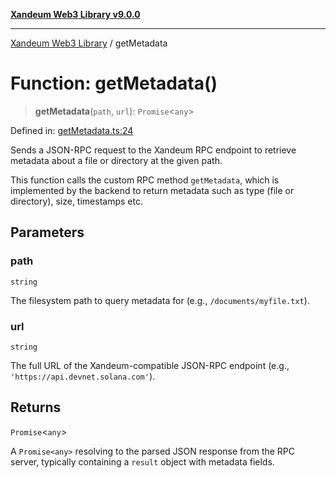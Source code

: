 [**Xandeum Web3 Library v9.0.0**](../README.md)

***

[Xandeum Web3 Library](../globals.md) / getMetadata

# Function: getMetadata()

> **getMetadata**(`path`, `url`): `Promise`\<`any`\>

Defined in: [getMetadata.ts:24](https://github.com/Xandeum/test_web3/blob/main/src/getMetadata.ts#L24)

Sends a JSON-RPC request to the Xandeum RPC endpoint to retrieve metadata
about a file or directory at the given path.

This function calls the custom RPC method `getMetadata`, which is implemented
by the backend to return metadata such as type (file or directory), size,
timestamps etc.

## Parameters

### path

`string`

The filesystem path to query metadata for (e.g., `/documents/myfile.txt`).

### url

`string`

The full URL of the Xandeum-compatible JSON-RPC endpoint (e.g., `'https://api.devnet.solana.com'`).

## Returns

`Promise`\<`any`\>

A `Promise<any>` resolving to the parsed JSON response from the RPC server,
         typically containing a `result` object with metadata fields.
